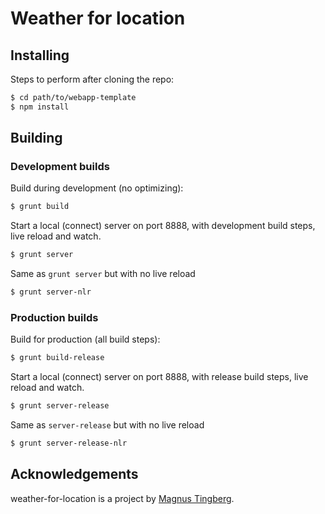 # Weather for location

## Installing

Steps to perform after cloning the repo:

```bash
$ cd path/to/webapp-template
$ npm install
```

## Building

### Development builds

Build during development (no optimizing):

```bash
$ grunt build
```

Start a local (connect) server on port 8888, with development build steps, live reload and watch.

```bash
$ grunt server
```

Same as `grunt server` but with no live reload

```bash
$ grunt server-nlr
```

### Production builds

Build for production (all build steps):

```bash
$ grunt build-release
```

Start a local (connect) server on port 8888, with release build steps, live reload and watch.

```bash
$ grunt server-release
```

Same as `server-release` but with no live reload

```bash
$ grunt server-release-nlr
```


## Acknowledgements

weather-for-location is a project by [Magnus Tingberg](https://github.com/mtingberg).
